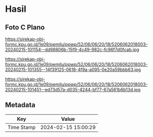 # Hasil

## Foto C Plano

https://sirekap-obj-formc.kpu.go.id/1e09/pemilu/ppwp/52/06/06/20/18/5206062018003-20240215-101154--dd98806b-15f9-4c49-982c-fc96f7d0fcab.jpg

https://sirekap-obj-formc.kpu.go.id/1e09/pemilu/ppwp/52/06/06/20/18/5206062018003-20240215-101355--14f39125-0618-4f9a-a095-0e20a59bbb63.jpg

https://sirekap-obj-formc.kpu.go.id/1e09/pemilu/ppwp/52/06/06/20/18/5206062018003-20240215-101451--ed73d57a-d035-4244-bf77-67a561b6b13d.jpg


## Metadata

| Key        | Value               |
| ---------- | ------------------- |
| Time Stamp | 2024-02-15 15:00:29 |



